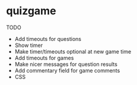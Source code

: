 # quizgame

TODO

* Add timeouts for questions
* Show timer
* Make timer/timeouts optional at new game time
* Add timeouts for games
* Make nicer messages for question results
* Add commentary field for game comments
* CSS